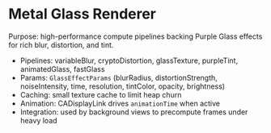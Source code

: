 # Metal Glass Renderer

Purpose: high-performance compute pipelines backing Purple Glass effects for rich blur, distortion, and tint.

- Pipelines: variableBlur, cryptoDistortion, glassTexture, purpleTint, animatedGlass, fastGlass
- Params: `GlassEffectParams` (blurRadius, distortionStrength, noiseIntensity, time, resolution, tintColor, opacity, brightness)
- Caching: small texture cache to limit heap churn
- Animation: CADisplayLink drives `animationTime` when active
- Integration: used by background views to precompute frames under heavy load

